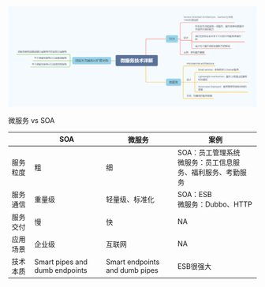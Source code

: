 ![](微服务技术详解.png)

微服务 vs SOA

&nbsp; | SOA | 微服务 | 案例
--- | --- | --- | ---
服务粒度 | 粗 | 细 | SOA：员工管理系统<br>微服务：员工信息服务、福利服务、考勤服务
服务通信 | 重量级 | 轻量级、标准化 | SOA：ESB<br>微服务：Dubbo、HTTP
服务交付 | 慢 | 快 | NA
应用场景 | 企业级 | 互联网 | NA
技术本质 | Smart pipes and dumb endpoints |Smart endpoints and dumb pipes | ESB很强大
